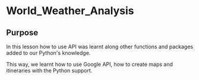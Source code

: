 # World_Weather_Analysis #

## Purpose ##
In this lesson how to use API was learnt along other functions and packages added to our Python's knowledge.

This way, we learnt how to use Google API, how to create maps and itineraries with the Python support.